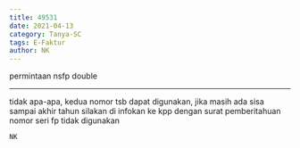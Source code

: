 ```yaml
---
title: 49531
date: 2021-04-13
category: Tanya-SC
tags: E-Faktur
author: NK
---
```


permintaan nsfp double

---

tidak apa-apa, kedua nomor tsb dapat digunakan, jika masih ada sisa sampai akhir tahun silakan di infokan ke kpp dengan surat pemberitahuan nomor seri fp tidak digunakan

`NK`
